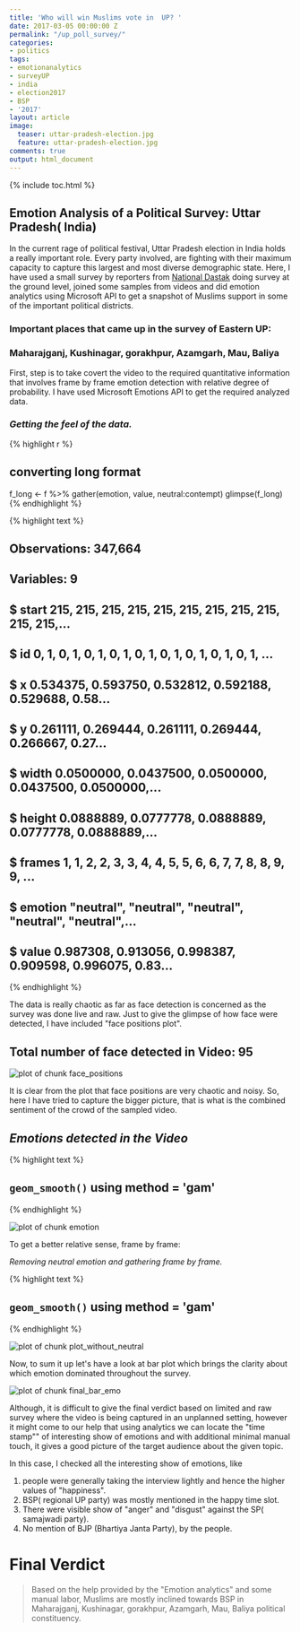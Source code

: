 ```yaml
---
title: 'Who will win Muslims vote in  UP? '
date: 2017-03-05 00:00:00 Z
permalink: "/up_poll_survey/"
categories:
- politics
tags:
- emotionanalytics
- surveyUP
- india
- election2017
- BSP
- '2017'
layout: article
image:
  teaser: uttar-pradesh-election.jpg
  feature: uttar-pradesh-election.jpg
comments: true
output: html_document
---
```


 {% include toc.html %}
 
## Emotion Analysis of a Political Survey: Uttar Pradesh( India)
 
In the current rage of political festival, Uttar Pradesh election in India holds a really important role. Every party involved, are fighting with their maximum capacity to capture this largest and most diverse demographic state.
Here, I have used a small survey by reporters from [National Dastak](http://www.nationaldastak.com) doing survey at the ground level, joined some samples from videos and did emotion analytics using Microsoft API to get a snapshot of Muslims support in some of the important political districts.
 
### Important places that came up in the survey of Eastern UP:
 
### Maharajganj, Kushinagar, gorakhpur, Azamgarh, Mau, Baliya
 
First, step is to take covert the video to the required quantitative information that involves frame by frame emotion detection with relative degree of probability. I have used Microsoft Emotions API to get the required analyzed data.
 
### *Getting the feel of the data.*
 
{% highlight r %}
## converting long format
f_long <- f %>% gather(emotion, value, neutral:contempt)
glimpse(f_long)
{% endhighlight %}

{% highlight text %}
## Observations: 347,664
## Variables: 9
## $ start   <int> 215, 215, 215, 215, 215, 215, 215, 215, 215, 215, 215,...
## $ id      <int> 0, 1, 0, 1, 0, 1, 0, 1, 0, 1, 0, 1, 0, 1, 0, 1, 0, 1, ...
## $ x       <dbl> 0.534375, 0.593750, 0.532812, 0.592188, 0.529688, 0.58...
## $ y       <dbl> 0.261111, 0.269444, 0.261111, 0.269444, 0.266667, 0.27...
## $ width   <dbl> 0.0500000, 0.0437500, 0.0500000, 0.0437500, 0.0500000,...
## $ height  <dbl> 0.0888889, 0.0777778, 0.0888889, 0.0777778, 0.0888889,...
## $ frames  <int> 1, 1, 2, 2, 3, 3, 4, 4, 5, 5, 6, 6, 7, 7, 8, 8, 9, 9, ...
## $ emotion <chr> "neutral", "neutral", "neutral", "neutral", "neutral",...
## $ value   <dbl> 0.987308, 0.913056, 0.998387, 0.909598, 0.996075, 0.83...
{% endhighlight %}
 
The data is really chaotic as far as face detection is concerned as the survey was done live and raw. Just to give the glimpse of how face were detected, I have included "face positions plot".
 
## Total number of face detected in Video: 95
![plot of chunk face_positions](/images/face_positions-1.png)
 
 
It is clear from the plot that face positions are very chaotic and noisy. So, here I have tried to capture the bigger picture, that is what is the combined sentiment of the crowd of the sampled video.
 
## *Emotions detected in the Video*

{% highlight text %}
## `geom_smooth()` using method = 'gam'
{% endhighlight %}

![plot of chunk emotion](/images/emotion-1.png)
 
To get a better relative sense, frame by frame:
 
*Removing neutral emotion and gathering frame by frame.*
 

{% highlight text %}
## `geom_smooth()` using method = 'gam'
{% endhighlight %}

![plot of chunk plot_without_neutral](/images/plot_without_neutral-1.png)
 
 
Now, to sum it up let's have a look at bar plot which brings the clarity about which emotion dominated throughout the survey.
 
![plot of chunk final_bar_emo](/images/final_bar_emo-1.png)
 
Although, it is difficult to give the final verdict based on limited and raw survey where the video is being captured in an unplanned setting, however it might come to our help that using analytics we can locate the "time stamp"" of interesting show of emotions and with additional minimal manual touch, it gives a good picture of the target audience about the given topic.   
 
In this case, I checked all the interesting show of emotions, like    
1. people were generally taking the interview lightly and hence the higher values of "happiness".    
2. BSP( regional UP party) was mostly mentioned in the happy time slot.     
3. There were visible show of "anger" and "disgust" against the SP( samajwadi party).    
4. No mention of BJP (Bhartiya Janta Party), by the people.     
 
# Final Verdict 
 
>Based on the help provided by the "Emotion analytics" and some manual labor, Muslims are mostly inclined towards BSP in  Maharajganj, Kushinagar, gorakhpur, Azamgarh, Mau, Baliya political constituency.
 
 
